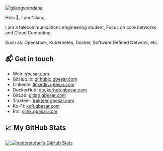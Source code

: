 [![gilangvperdana](https://res.cloudinary.com/gbesar/image/upload/v1625141309/gilangvperdana-1500x500_wyyjge.png)][1]

Hola 👋,
I am Gilang.

I am a telecommunications engineering student, 
Focus on core networks and Cloud Computing. 

Such as: Openstack, Kubernetes, Docker, Software Defined Network, etc.

## 📬 Get in touch

- Web: [gbesar.com][1]
- GitHub.io: [githubio.gbesar.com][2]
- LinkedIn: [linkedin.gbesar.com][3]
- DockerHub: [dockerhub.gbesar.com][4]
- GitLab: [gitlab.gbesar.com][5]
- Trakteer: [trakteer.gbesar.com][6]
- Ko-Fi: [kofi.gbesar.com][7]
- Etc: [glink.gbesar.com][8]

## &#x1f4c8; My GitHub Stats

<a href="https://github.com/gilangvperdana/gilangvperdana">
  <img align="center" src="https://github-readme-stats.vercel.app/api/top-langs/?username=gilangvperdana&hide=java,html&title_color=000000&text_color=000000" />
</a>

<a href="https://github.com/gilangvperdana/gilangvperdana">
  <img align="center" src="https://github-readme-stats.vercel.app/api?username=gilangvperdana&show_icons=true&line_height=27&count_private=true&title_color=000000&text_color=000000&icon_color=FAC051" alt="natterstefan's GitHub Stats" />
</a>

[1]: https://gbesar.com
[2]: https://githubio.gbesar.com
[3]: https://www.linkedin.com/in/gilangvperdana
[4]: https://hub.docker.com/u/gilangvperdana
[5]: https://gitlab.com/gilangvperdana
[6]: https://trakteer.id/gilangvperdana/tip
[7]: https://ko-fi.com/gilangvperdana
[8]: https://link-tube.com/GilangVPerdana
